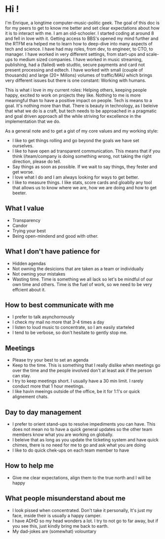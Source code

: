 # Hi ! 

I'm Enrique, a longtime computer-music-politic geek. The goal of this doc is for my peers to get to know me better and set clear expectations about how it is to interact with me. I am an old-schooler. I started coding at around 8 and fell in love with it. Getting access to BBS's opened my mind further and the RTFM era helped me to learn how to deep-dive into many aspects of tech and science. I have had may roles, from dev, to engineer, to CTO, to manager. I have worked in very different settings, from start-ups and scale-ups to medium sized companies. I have worked in music streaming, publishing, had a (failed) web studtio, secure payments and card not present processing and edtech. I have worked with small (couple of thousands) and large (20+ Millons) volumes of traffic/MAU which brings very different issues but there is one constant: Working with humans. 

This is what i love in my current roles: Helping others, keeping people happy, excited to work on projects they like. Nothing to me is more meaningful than to have a positive impact on people. Tech is  means to a goal. It's nothing more than that. There is beauty in technology, as I beleive that what we do is a craft, but tech needs to be approached in a pragmatic and goal driven approach all the while striving for excellence in the implementation that we do.

As a general note and to get a gist of my core values and my working style: 
* I like to get things rolling and go beyond the goals we have set ourselves.
* I like to have open ad transparent communication. This means that if you think I/team/company is doing something wrong, not taking the right direction, please do tell.
* Say things as soon as possible. If we wait to say things, they fester and get worse.
* I love what I do and I am always looking for ways to get better.
* I like to measure things. I like stats, score cards and gloablly any tool that allows us to know where we are, how we are doing and how to get beeter.


## What I value
* Transparency
* Candor
* Trying your best
* Being open-mindend and good with other.

## What I don't have patience for
* Hidden agendas
* Not owning the desicions that are taken as a team or individually
* Not owning your mistakes
* Wasting time. Time is something we all lack so let's be mindful of our own time and others. Time is the fuel of work, so we need to be very effcient about it.

## How to best communicate with me
* I prefer to talk asynchornously
* I check my mail no more that 3-4 times a day
* I listen to loud music to concentrate, so I am easily starteled
* I tend to be verbose, so don't hesitate to gently stop me.

## Meetings
* Please try your best to set an agenda
* Keep to the time. This is something that I really dislike when meetings go over the time and the people involved don't at least ask if the person can stay.
* I try to keep meetings short. I usually have a 30 min limit. I rarely conduct more that 1 hour meetings.
* I like havin meeings outside of the office, be it for 1:1's or quick alignement chats. 

## Day to day management
* I prefer to orient stand-ups to resolve impediments you can have. This does not mean no to have a quick general updates so the other team members know what you are working on globally.
* I beleive that as long as you update the ticketing system and have quick chimes, there is no need for me to go and ask what you are doing
* I like to do quick chek-ups on each team member to have

## How to help me
* Give me clear expectations, align them to the true north and I will be happy

## What people misunderstand about me
* I look pissed when concentrated. Don't take it personally, It's just my face, inside their is usually a happy camper.
* I have ADHD so my head wonders a lot. I try to not go to far away, but if you see this, just kindly bring me back to earth.
* My dad-jokes are (somewhat) volountary
